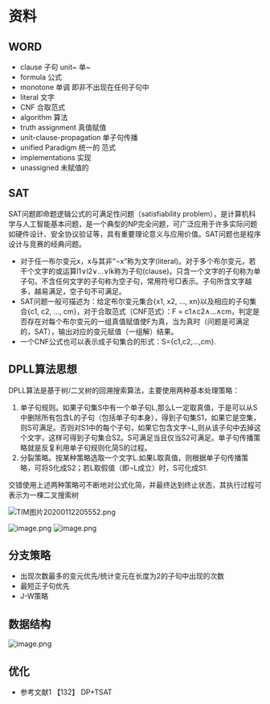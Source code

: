 # 资料

## WORD
+ clause 子句 unit~ 单~
+ formula 公式
+ monotone 单调 即非不出现在任何子句中
+ literal 文字
+ CNF 合取范式
+ algorithm 算法
+ truth assignment 真值赋值
+ unit-clause-propagation 单子句传播
+ unified Paradigm 统一的 范式
+ implementations 实现
+ unassigned 未赋值的

## SAT
SAT问题即命题逻辑公式的可满足性问题（satisfiability problem），是计算机科学与人工智能基本问题，是一个典型的NP完全问题，可广泛应用于许多实际问题如硬件设计、安全协议验证等，具有重要理论意义与应用价值。SAT问题也是程序设计与竞赛的经典问题。

+ 对于任一布尔变元x，x与其非“¬x”称为文字(literal)。对于多个布尔变元，若干个文字的或运算l1∨l2∨…∨lk称为子句(clause)。只含一个文字的子句称为单子句。不含任何文字的子句称为空子句，常用符号□表示。子句所含文字越多，越易满足，空子句不可满足。
+ SAT问题一般可描述为：给定布尔变元集合{x1, x2, ..., xn}以及相应的子句集合{c1, c2, ..., cm}，对于合取范式（CNF范式）：F = c1∧c2∧...∧cm，判定是否存在对每个布尔变元的一组真值赋值使F为真，当为真时（问题是可满足的，SAT），输出对应的变元赋值（一组解）结果。
+ 一个CNF公式也可以表示成子句集合的形式：S={c1,c2,...,cm}.

## DPLL算法思想
DPLL算法是基于树/二叉树的回溯搜索算法，主要使用两种基本处理策略：

1. 单子句规则。如果子句集S中有一个单子句L,那么L一定取真值，于是可以从S中删除所有包含L的子句（包括单子句本身），得到子句集S1，如果它是空集，则S可满足。否则对S1中的每个子句，如果它包含文字¬L,则从该子句中去掉这个文字，这样可得到子句集合S2。S可满足当且仅当S2可满足。单子句传播策略就是反复利用单子句规则化简S的过程。
2. 分裂策略。按某种策略选取一个文字L.如果L取真值，则根据单子句传播策略，可将S化成S2；若L取假值（即¬L成立）时，S可化成S1.

交错使用上述两种策略可不断地对公式化简，并最终达到终止状态，其执行过程可表示为一棵二叉搜索树

![TIM图片20200112205552.png](https://i.loli.net/2020/01/12/2xnaSgcKhlkEV3L.png)

![image.png](https://i.loli.net/2020/01/12/SGFoVA9gxy38p7O.png)
![image.png](https://i.loli.net/2020/01/12/oV1G5heL3xO6FYi.png)

## 分支策略
+ 出现次数最多的变元优先/统计变元在长度为2的子句中出现的次数
+ 最短正子句优先
+ J-W策略

## 数据结构
![image.png](https://i.loli.net/2020/01/12/YQKLutzbhy8qI1i.png)

## 优化
+ 参考文献1 【132】 DP+TSAT
